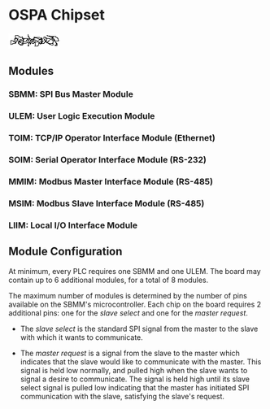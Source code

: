 # OSPA Chipset

![Scribble](Untitled.png)

## Modules

### SBMM: SPI Bus Master Module

### ULEM: User Logic Execution Module

### TOIM: TCP/IP Operator Interface Module (Ethernet)

### SOIM: Serial Operator Interface Module (RS-232)

### MMIM: Modbus Master Interface Module (RS-485)

### MSIM: Modbus Slave Interface Module (RS-485)

### LIIM: Local I/O Interface Module


## Module Configuration

At minimum, every PLC requires one SBMM and one ULEM.  The board may contain up to 6 additional modules, for a total of 8 modules.

The maximum number of modules is determined by the number of pins available on the SBMM's microcontroller.  Each chip on the board requires 2 additional pins: one for the *slave select* and one for the *master request*.

* The *slave select* is the standard SPI signal from the master to the slave with which it wants to communicate.  

* The *master request* is a signal from the slave to the master which indicates that the slave would like to communicate with the master.  This signal is held low normally, and pulled high when the slave wants to signal a desire to communicate.  The signal is held high until its slave select  signal is pulled low indicating that the master has initiated SPI communication with the slave, satisfying the slave's request.

